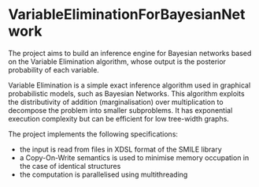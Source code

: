 # VariableEliminationForBayesianNetwork

The project aims to build an inference engine for Bayesian networks based on the Variable Elimination algorithm, whose output is the posterior probability of each variable.

Variable Elimination is a simple exact inference algorithm used in graphical probabilistic models, such as Bayesian Networks. This algorithm exploits the distributivity of addition (marginalisation) over multiplication to decompose the problem into smaller subproblems. It has exponential execution complexity but can be efficient for low tree-width graphs.

The project implements the following specifications:
- the input is read from files in XDSL format of the SMILE library
- a Copy-On-Write semantics is used to minimise memory occupation in the case of identical structures
- the computation is parallelised using multithreading
